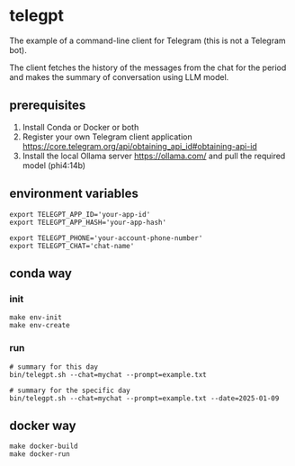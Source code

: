 # telegpt

The example of a command-line client for Telegram (this is not a Telegram bot).

The client fetches the history of the messages from the chat for the period
and makes the summary of conversation using LLM model.

## prerequisites

1. Install Conda or Docker or both
2. Register your own Telegram client application https://core.telegram.org/api/obtaining_api_id#obtaining-api-id
3. Install the local Ollama server https://ollama.com/ and pull the required model (phi4:14b)

## environment variables

```shell
export TELEGPT_APP_ID='your-app-id'
export TELEGPT_APP_HASH='your-app-hash'
````

```shell
export TELEGPT_PHONE='your-account-phone-number'
export TELEGPT_CHAT='chat-name'
```

## conda way

### init

```shell
make env-init
make env-create
```

### run

```shell
# summary for this day
bin/telegpt.sh --chat=mychat --prompt=example.txt

# summary for the specific day
bin/telegpt.sh --chat=mychat --prompt=example.txt --date=2025-01-09
```

## docker way

```shell
make docker-build
make docker-run
```
